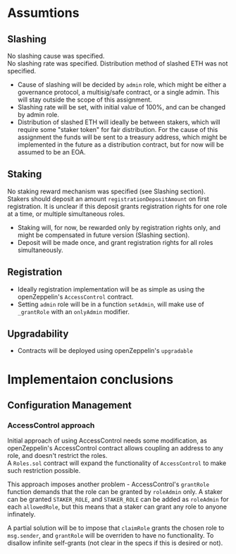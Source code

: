 # Assumtions

## Slashing

No slashing cause was specified.  
No slashing rate was specified. Distribution method of slashed ETH was not specified.

- Cause of slashing will be decided by `admin` role, which might be either a governance protocol, a multisig/safe
  contract, or a single admin. This will stay outside the scope of this assignment.
- Slashing rate will be set, with initial value of 100%, and can be changed by admin role.
- Distribution of slashed ETH will ideally be between stakers, which will require some "staker token" for fair
  distribution. For the cause of this assignment the funds will be sent to a treasury address, which might be
  implemented in the future as a distribution contract, but for now will be assumed to be an EOA.

## Staking

No staking reward mechanism was specified (see Slashing section).  
Stakers should deposit an amount `registrationDepositAmount` on first registration. It is unclear if this deposit grants
registration rights for one role at a time, or multiple simultaneous roles.

- Staking will, for now, be rewarded only by registration rights only, and might be compensated in future version
  (Slashing section).
- Deposit will be made once, and grant registration rights for all roles simultaneously.

## Registration

- Ideally registration implementation will be as simple as using the openZeppelin's `AccessControl` contract.
- Setting `admin` role will be in a function `setAdmin`, will make use of `_grantRole` with an `onlyAdmin` modifier.

## Upgradability

- Contracts will be deployed using openZeppelin's `upgradable`

# Implementaion conclusions

## Configuration Management

### AccessControl approach

Initial approach of using AccessControl needs some modification, as openZeppelin's AccessControl contract allows
coupling an address to any role, and doesn't restrict the roles.  
A `Roles.sol` contract will expand the functionality of `AccessControl` to make such restriction possible.

This approach imposes another problem - AccessControl's `grantRole` function demands that the role can be granted by
`roleAdmin` only. A staker can be granted `STAKER_ROLE`, and `STAKER_ROLE` can be added as `roleAdmin` for each
`allowedRole`, but this means that a staker can grant any role to anyone infinately.

A partial solution will be to impose that `claimRole` grants the chosen role to `msg.sender`, and `grantRole` will be
overriden to have no functionality. To disallow infinite self-grants (not clear in the specs if this is desired or not).
